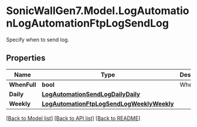 # SonicWallGen7.Model.LogAutomationLogAutomationFtpLogSendLog
Specify when to send log.

## Properties

Name | Type | Description | Notes
------------ | ------------- | ------------- | -------------
**WhenFull** | **bool** | When full. | [optional] 
**Daily** | [**LogAutomationSendLogDailyDaily**](LogAutomationSendLogDailyDaily.md) |  | [optional] 
**Weekly** | [**LogAutomationFtpLogSendLogWeeklyWeekly**](LogAutomationFtpLogSendLogWeeklyWeekly.md) |  | [optional] 

[[Back to Model list]](../README.md#documentation-for-models) [[Back to API list]](../README.md#documentation-for-api-endpoints) [[Back to README]](../README.md)

